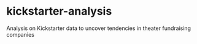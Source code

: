 # kickstarter-analysis
Analysis on Kickstarter data to uncover tendencies in theater fundraising companies
